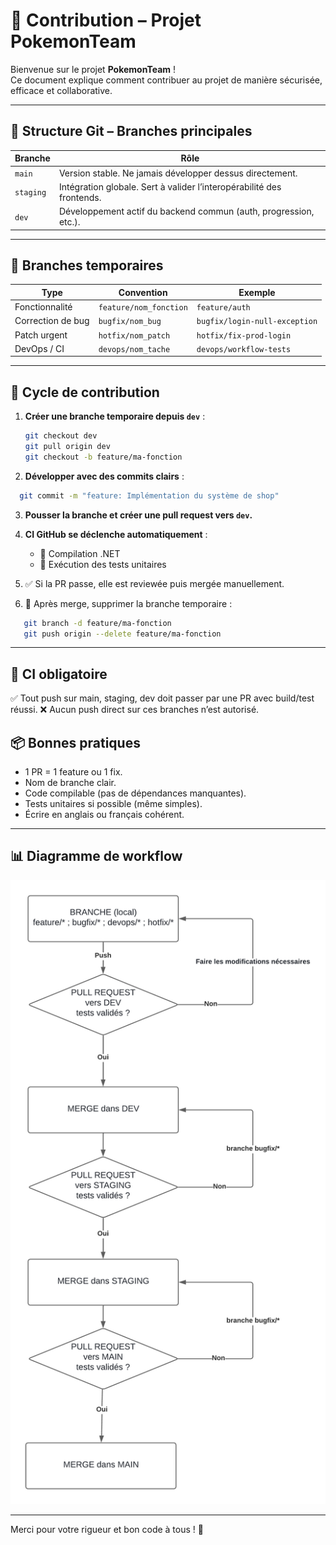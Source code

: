 # 🚀 Contribution – Projet PokemonTeam

Bienvenue sur le projet **PokemonTeam** !  
Ce document explique comment contribuer au projet de manière sécurisée, efficace et collaborative.

---

## 🧬 Structure Git – Branches principales

| Branche      | Rôle                                                                 |
|--------------|----------------------------------------------------------------------|
| `main`       | Version stable. Ne jamais développer dessus directement.             |
| `staging`    | Intégration globale. Sert à valider l’interopérabilité des frontends.|
| `dev`        | Développement actif du backend commun (auth, progression, etc.).     |

---

## 🌱 Branches temporaires

| Type              | Convention                   | Exemple                         |
|-------------------|------------------------------|----------------------------------|
| Fonctionnalité    | `feature/nom_fonction`       | `feature/auth`                  |
| Correction de bug | `bugfix/nom_bug`             | `bugfix/login-null-exception`   |
| Patch urgent      | `hotfix/nom_patch`           | `hotfix/fix-prod-login`         |
| DevOps / CI       | `devops/nom_tache`           | `devops/workflow-tests`         |

---

## 🔁 Cycle de contribution

1. **Créer une branche temporaire depuis `dev`** :
   ```bash
   git checkout dev
   git pull origin dev
   git checkout -b feature/ma-fonction

2. **Développer avec des commits clairs** :

```bash
  git commit -m "feature: Implémentation du système de shop"
```

3. **Pousser la branche et créer une pull request vers `dev`.**

4. **CI GitHub se déclenche automatiquement** :
   * 🔧 Compilation .NET
   * 🧪 Exécution des tests unitaires

5. ✅ Si la PR passe, elle est reviewée puis mergée manuellement.

6. 🧹 Après merge, supprimer la branche temporaire :
```bash
   git branch -d feature/ma-fonction
   git push origin --delete feature/ma-fonction
```

---

## 🧪 CI obligatoire

✅ Tout push sur main, staging, dev doit passer par une PR avec build/test réussi.
❌ Aucun push direct sur ces branches n’est autorisé.

## 📦 Bonnes pratiques

* 1 PR = 1 feature ou 1 fix.
* Nom de branche clair.
* Code compilable (pas de dépendances manquantes).
* Tests unitaires si possible (même simples).
* Écrire en anglais ou français cohérent.

---
## 📊 Diagramme de workflow
![Diagramme Git Workflow](docs/diagramme-workflow.png)

---
Merci pour votre rigueur et bon code à tous ! 💪